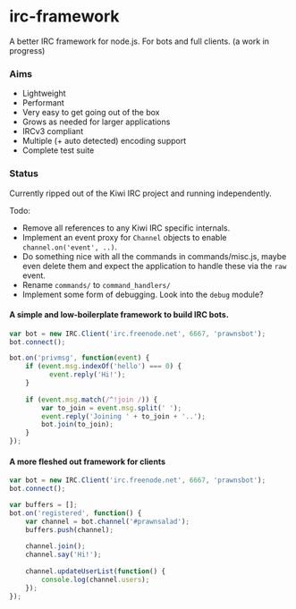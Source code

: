 # irc-framework
A better IRC framework for node.js. For bots and full clients. (a work in progress)

### Aims
* Lightweight
* Performant
* Very easy to get going out of the box
* Grows as needed for larger applications
* IRCv3 compliant
* Multiple (+ auto detected) encoding support
* Complete test suite

### Status
Currently ripped out of the Kiwi IRC project and running independently.

Todo:
* Remove all references to any Kiwi IRC specific internals.
* Implement an event proxy for `Channel` objects to enable `channel.on('event', ..)`.
* Do something nice with all the commands in commands/misc.js, maybe even delete them and expect the application to handle these via the `raw` event.
* Rename `commands/` to `command_handlers/`
* Implement some form of debugging. Look into the `debug` module?


#### A simple and low-boilerplate framework to build IRC bots.
~~~javascript
var bot = new IRC.Client('irc.freenode.net', 6667, 'prawnsbot');
bot.connect();

bot.on('privmsg', function(event) {
  	if (event.msg.indexOf('hello') === 0) {
  		  event.reply('Hi!');
  	}
  	
  	if (event.msg.match(/^!join /)) {
  	    var to_join = event.msg.split(' ');
  		event.reply('Joining ' + to_join + '..');
  		bot.join(to_join);
  	}
});
~~~

#### A more fleshed out framework for clients
~~~javascript
var bot = new IRC.Client('irc.freenode.net', 6667, 'prawnsbot');
bot.connect();

var buffers = [];
bot.on('registered', function() {
	var channel = bot.channel('#prawnsalad');
	buffers.push(channel);
	
	channel.join();
	channel.say('Hi!');
	
	channel.updateUserList(function() {
		console.log(channel.users);
	});
});
~~~
